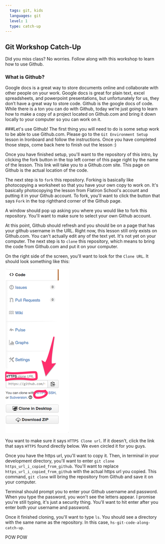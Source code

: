 ```yaml
---
  tags: git, kids 
  languages: git
  level: 1
  type: catch-up
---
```


## Git Workshop Catch-Up

Did you miss class? No worries. Follow along with this workshop to learn how to use Github. 

### What is Github?

Google docs is a great way to store documents online and collaborate with other people on your work. Google docs is great for plain text, excel spreadsheets, and powerpoint presentations, but unfortunately for us, they don’t have a great way to store code. Github is the google docs of code. While there is a ton you can do with Github, today we’re just going to learn how to make a copy of a project located on Github.com and bring it down locally to your computer so you can work on it.

###Let's use Github!
The first thing you will need to do is some setup work to be able to use Github.com. Please go to the `Git Environment Setup` lesson in Ironboard and follow the instructions. Once you have completed those steps, come back here to finish out the lesson :)

Once you have finished setup, you'll want to the repository of this intro, by clicking the fork button in the top left corner of this page right by the name of the lesson. This link will take you to a Github.com site. This page on Github is the actual location of the code. 

The next step is to `fork` this repository. Forking is basically like photocopying a worksheet so that you have your own copy to work on. It's basically photocopying the lesson from Flatiron School's account and putting it in your Github account. To fork, you'll want to click the button that says `Fork` in the top righthand corner of the Github page.

A window should pop up asking you where you would like to fork this repository. You'll want to make sure to select your own Github account.

At this point, Github should refresh and you should be on a page that has your github username in the URL. Right now, this lesson still only exists on Github.com. You can't actually edit any of the text yet. It's not yet on your computer. The next step is to `clone` this repository, which means to bring the code from Github.com and put it on your computer.

On the right side of the screen, you'll want to look for the `Clone URL`. It should look something like this:

![IMAGE](github_https.png)

You want to make sure it says `HTTPS Clone url`. If it doesn't, click the link that says `HTTPS` found directly below. We even circled it for you guys.

Once you have the https url, you'll want to copy it. Then, in terminal in your development directory, you'll want to enter `git clone https_url_i_copied_from_github`. You'll want to replace `https_url_i_copied_from_github` with the actual https url you copied. This command, `git clone` will bring the repository from Github and save it on your computer. 

Terminal should prompt you to enter your Github username and password. When you type the password, you won't see the letters appear. I promise you're still typing, it's just a security thing. You'll want to hit enter after you enter both your username and password.

Once it finished cloning, you'll want to type `ls`. You should see a directory with the same name as the repository. In this case, `hs-git-code-along-catch-up`.


POW POW

